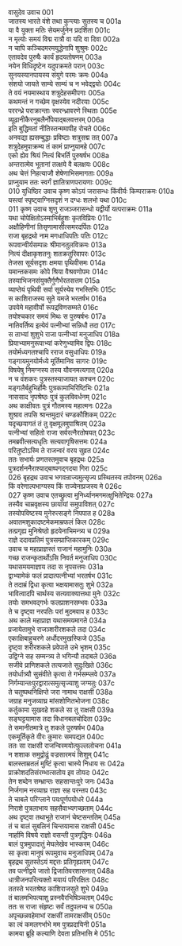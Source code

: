 वासुदेव उवाच	001  
जातस्य भारते वंशे तथा कुन्त्याः सुतस्य च	001a  
या वै युक्ता मतिः सेयमर्जुनेन प्रदर्शिता	001c  
न मृत्योः समयं विद्म रात्रौ वा यदि वा दिवा	002a  
न चापि कञ्चिदमरमयुद्धेनापि शुश्रुमः	002c  
एतावदेव पुरुषैः कार्यं हृदयतोषणम्	003a  
नयेन विधिदृष्टेन यदुपक्रमते परान्	003c  
सुनयस्यानपायस्य संयुगे परमः क्रमः	004a  
संशयो जायते साम्ये साम्यं च न भवेद्द्वयोः	004c  
ते वयं नयमास्थाय शत्रुदेहसमीपगाः	005a  
कथमन्तं न गच्छेम वृक्षस्येव नदीरयाः	005c  
पररन्ध्रे पराक्रान्ताः स्वरन्ध्रावरणे स्थिताः	005e  
व्यूढानीकैरनुबलैर्नोपेयाद्बलवत्तरम्	006a  
इति बुद्धिमतां नीतिस्तन्ममापीह रोचते	006c  
अनवद्या ह्यसम्बुद्धाः प्रविष्टाः शत्रुसद्म तत्	007a  
शत्रुदेहमुपाक्रम्य तं कामं प्राप्नुयामहे	007c  
एको ह्येव श्रियं नित्यं बिभर्ति पुरुषर्षभ	008a  
अन्तरात्मेव भूतानां तत्क्षये वै बलक्षयः	008c  
अथ चेत्तं निहत्याजौ शेषेणाभिसमागताः	009a  
प्राप्नुयाम ततः स्वर्गं ज्ञातित्राणपरायणाः	009c  
010    युधिष्ठिर उवाच
कृष्ण कोऽयं जरासन्धः किंवीर्यः किम्पराक्रमः	010a  
यस्त्वां स्पृष्ट्वाग्निसदृशं न दग्धः शलभो यथा	010c  
011    कृष्ण उवाच
शृणु राजञ्जरासन्धो यद्वीर्यो यत्पराक्रमः	011a  
यथा चोपेक्षितोऽस्माभिर्बहुशः कृतविप्रियः	011c  
अक्षौहिणीनां तिसृणामासीत्समरदर्पितः	012a  
राजा बृहद्रथो नाम मगधाधिपतिः पतिः	012c  
रूपवान्वीर्यसम्पन्नः श्रीमानतुलविक्रमः	013a  
नित्यं दीक्षाकृशतनुः शतक्रतुरिवापरः	013c  
तेजसा सूर्यसदृशः क्षमया पृथिवीसमः	014a  
यमान्तकसमः कोपे श्रिया वैश्रवणोपमः	014c  
तस्याभिजनसंयुक्तैर्गुणैर्भरतसत्तम	015a  
व्याप्तेयं पृथिवी सर्वा सूर्यस्येव गभस्तिभिः	015c  
स काशिराजस्य सुते यमजे भरतर्षभ	016a  
उपयेमे महावीर्यो रूपद्रविणसम्मते	016c  
तयोश्चकार समयं मिथः स पुरुषर्षभः	017a  
नातिवर्तिष्य इत्येवं पत्नीभ्यां सन्निधौ तदा	017c  
स ताभ्यां शुशुभे राजा पत्नीभ्यां मनुजाधिप	018a  
प्रियाभ्यामनुरूपाभ्यां करेणुभ्यामिव द्विपः	018c  
तयोर्मध्यगतश्चापि रराज वसुधाधिपः	019a  
गङ्गायमुनयोर्मध्ये मूर्तिमानिव सागरः	019c  
विषयेषु निमग्नस्य तस्य यौवनमत्यगात्	020a  
न च वंशकरः पुत्रस्तस्याजायत कश्चन	020c  
मङ्गलैर्बहुभिर्होमैः पुत्रकामाभिरिष्टिभिः	021a  
नाससाद नृपश्रेष्ठः पुत्रं कुलविवर्धनम्	021c  
अथ काक्षीवतः पुत्रं गौतमस्य महात्मनः	022a  
शुश्राव तपसि श्रान्तमुदारं चण्डकौशिकम्	022c  
यदृच्छयागतं तं तु वृक्षमूलमुपाश्रितम्	023a  
पत्नीभ्यां सहितो राजा सर्वरत्नैरतोषयत्	023c  
तमब्रवीत्सत्यधृतिः सत्यवागृषिसत्तमः	024a  
परितुष्टोऽस्मि ते राजन्वरं वरय सुव्रत	024c  
ततः सभार्यः प्रणतस्तमुवाच बृहद्रथः	025a  
पुत्रदर्शननैराश्याद्बाष्पगद्गदया गिरा	025c  
026    बृहद्रथ उवाच
भगवन्राज्यमुत्सृज्य प्रस्थितस्य तपोवनम्	026a  
किं वरेणाल्पभाग्यस्य किं राज्येनाप्रजस्य मे	026c  
027    कृष्ण उवाच
एतच्छ्रुत्वा मुनिर्ध्यानमगमत्क्षुभितेन्द्रियः	027a  
तस्यैव चाम्रवृक्षस्य छायायां समुपाविशत्	027c  
तस्योपविष्टस्य मुनेरुत्सङ्गे निपपात ह	028a  
अवातमशुकादष्टमेकमाम्रफलं किल	028c  
तत्प्रगृह्य मुनिश्रेष्ठो हृदयेनाभिमन्त्र्य च	029a  
राज्ञे ददावप्रतिमं पुत्रसम्प्राप्तिकारकम्	029c  
उवाच च महाप्राज्ञस्तं राजानं महामुनिः	030a  
गच्छ राजन्कृतार्थोऽसि निवर्त मनुजाधिप	030c  
यथासमयमाज्ञाय तदा स नृपसत्तमः	031a  
द्वाभ्यामेकं फलं प्रादात्पत्नीभ्यां भरतर्षभ	031c  
ते तदाम्रं द्विधा कृत्वा भक्षयामासतुः शुभे	032a  
भावित्वादपि चार्थस्य सत्यवाक्यात्तथा मुनेः	032c  
तयोः समभवद्गर्भः फलप्राशनसम्भवः	033a  
ते च दृष्ट्वा नरपतिः परां मुदमवाप ह	033c  
अथ काले महाप्राज्ञ यथासमयमागते	034a  
प्रजायेतामुभे राजञ्शरीरशकले तदा	034c  
एकाक्षिबाहुचरणे अर्धोदरमुखस्फिजे	035a  
दृष्ट्वा शरीरशकले प्रवेपाते उभे भृशम्	035c  
उद्विग्ने सह सम्मन्त्र्य ते भगिन्यौ तदाबले	036a  
सजीवे प्राणिशकले तत्यजाते सुदुःखिते	036c  
तयोर्धात्र्यौ सुसंवीते कृत्वा ते गर्भसम्प्लवे	037a  
निर्गम्यान्तःपुरद्वारात्समुत्सृज्याशु जग्मतुः	037c  
ते चतुष्पथनिक्षिप्ते जरा नामाथ राक्षसी	038a  
जग्राह मनुजव्याघ्र मांसशोणितभोजना	038c  
कर्तुकामा सुखवहे शकले सा तु राक्षसी	039a  
सङ्घट्टयामास तदा विधानबलचोदिता	039c  
ते समानीतमात्रे तु शकले पुरुषर्षभ	040a  
एकमूर्तिकृते वीरः कुमारः समपद्यत	040c  
ततः सा राक्षसी राजन्विस्मयोत्फुल्ललोचना	041a  
न शशाक समुद्वोढुं वज्रसारमयं शिशुम्	041c  
बालस्ताम्रतलं मुष्टिं कृत्वा चास्ये निधाय सः	042a  
प्राक्रोशदतिसंरम्भात्सतोय इव तोयदः	042c  
तेन शब्देन सम्भ्रान्तः सहसान्तःपुरे जनः	043a  
निर्जगाम नरव्याघ्र राज्ञा सह परन्तप	043c  
ते चाबले परिग्लाने पयःपूर्णपयोधरे	044a  
निराशे पुत्रलाभाय सहसैवाभ्यगच्छताम्	044c  
अथ दृष्ट्वा तथाभूते राजानं चेष्टसन्ततिम्	045a  
तं च बालं सुबलिनं चिन्तयामास राक्षसी	045c  
नार्हामि विषये राज्ञो वसन्ती पुत्रगृद्धिनः	046a  
बालं पुत्रमुपादातुं मेघलेखेव भास्करम्	046c  
सा कृत्वा मानुषं रूपमुवाच मनुजाधिपम्	047a  
बृहद्रथ सुतस्तेऽयं मद्दत्तः प्रतिगृह्यताम्	047c  
तव पत्नीद्वये जातो द्विजातिवरशासनात्	048a  
धात्रीजनपरित्यक्तो मयायं परिरक्षितः	048c  
ततस्ते भरतश्रेष्ठ काशिराजसुते शुभे	049a  
तं बालमभिपत्याशु प्रस्नवैरभिषिञ्चताम्	049c  
ततः स राजा संहृष्टः सर्वं तदुपलभ्य च	050a  
अपृच्छन्नवहेमाभां राक्षसीं तामराक्षसीम्	050c  
का त्वं कमलगर्भाभे मम पुत्रप्रदायिनी	051a  
कामया ब्रूहि कल्याणि देवता प्रतिभासि मे	051c  
